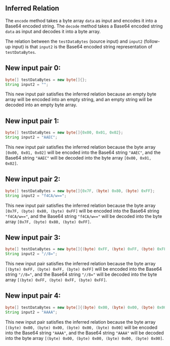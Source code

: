 ## Inferred Relation
The `encode` method takes a byte array `data` as input and encodes it into a Base64 encoded string. The `decode` method takes a Base64 encoded string `data` as input and decodes it into a byte array.

The relation between the `testDataBytes` (source input) and `input2` (follow-up input) is that `input2` is the Base64 encoded string representation of `testDataBytes`.

## New input pair 0:
```java
byte[] testDataBytes = new byte[]{};
String input2 = "";
```
This new input pair satisfies the inferred relation because an empty byte array will be encoded into an empty string, and an empty string will be decoded into an empty byte array.

## New input pair 1:
```java
byte[] testDataBytes = new byte[]{0x00, 0x01, 0x02};
String input2 = "AAEC";
```
This new input pair satisfies the inferred relation because the byte array `[0x00, 0x01, 0x02]` will be encoded into the Base64 string `"AAEC"`, and the Base64 string `"AAEC"` will be decoded into the byte array `[0x00, 0x01, 0x02]`.

## New input pair 2:
```java
byte[] testDataBytes = new byte[]{0x7F, (byte) 0x80, (byte) 0xFF};
String input2 = "f4CA/w==";
```
This new input pair satisfies the inferred relation because the byte array `[0x7F, (byte) 0x80, (byte) 0xFF]` will be encoded into the Base64 string `"f4CA/w=="`, and the Base64 string `"f4CA/w=="` will be decoded into the byte array `[0x7F, (byte) 0x80, (byte) 0xFF]`.

## New input pair 3:
```java
byte[] testDataBytes = new byte[]{(byte) 0xFF, (byte) 0xFF, (byte) 0xFF};
String input2 = "//8=";
```
This new input pair satisfies the inferred relation because the byte array `[(byte) 0xFF, (byte) 0xFF, (byte) 0xFF]` will be encoded into the Base64 string `"//8="`, and the Base64 string `"//8="` will be decoded into the byte array `[(byte) 0xFF, (byte) 0xFF, (byte) 0xFF]`.

## New input pair 4:
```java
byte[] testDataBytes = new byte[]{(byte) 0x00, (byte) 0x00, (byte) 0x00, (byte) 0x00};
String input2 = "AAAA";
```
This new input pair satisfies the inferred relation because the byte array `[(byte) 0x00, (byte) 0x00, (byte) 0x00, (byte) 0x00]` will be encoded into the Base64 string `"AAAA"`, and the Base64 string `"AAAA"` will be decoded into the byte array `[(byte) 0x00, (byte) 0x00, (byte) 0x00, (byte) 0x00]`.
